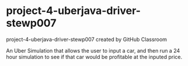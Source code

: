 # project-4-uberjava-driver-stewp007
project-4-uberjava-driver-stewp007 created by GitHub Classroom

An Uber Simulation that allows the user to input a car, and then run a 24 hour simulation to see if that car would be profitable at the inputed price.
